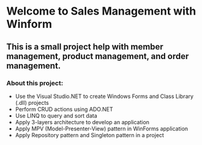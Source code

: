 # Welcome to Sales Management with Winform
## This is a small project help with member management, product management, and order management. 
### About this project:
* Use the Visual Studio.NET to create Windows Forms and Class Library (.dll) projects
* Perform CRUD actions using ADO.NET
* Use LINQ to query and sort data
* Apply 3-layers architecture to develop an application
* Apply MPV (Model-Presenter-View) pattern in WinForms application
* Apply Repository pattern and Singleton pattern in a project
